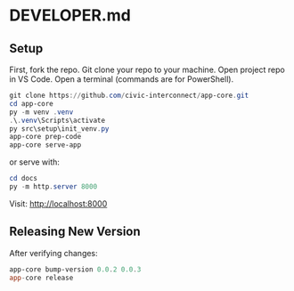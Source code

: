 # DEVELOPER.md

## Setup

First, fork the repo. Git clone your repo to your machine. Open project repo in VS Code.
Open a terminal (commands are for PowerShell).

```powershell
git clone https://github.com/civic-interconnect/app-core.git
cd app-core
py -m venv .venv
.\.venv\Scripts\activate
py src\setup\init_venv.py
app-core prep-code
app-core serve-app
```

or serve with:

```powershell
cd docs
py -m http.server 8000
```

Visit: <http://localhost:8000>

## Releasing New Version

After verifying changes:

```powershell
app-core bump-version 0.0.2 0.0.3
app-core release
```

